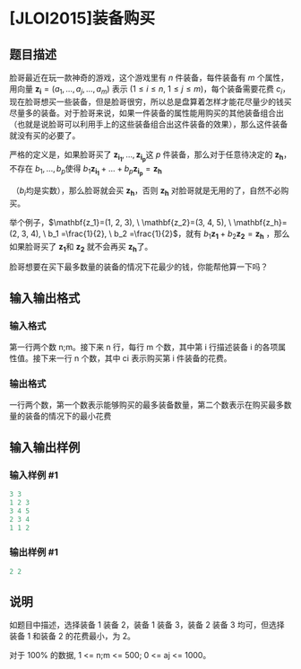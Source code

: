 # [JLOI2015]装备购买

## 题目描述

脸哥最近在玩一款神奇的游戏，这个游戏里有 $n$ 件装备，每件装备有 $m$ 个属性，用向量 $\mathbf{z_i}=(a_1, \ldots ,a_j, \ldots , a_m)$ 表示 ($1 \leq i \leq n, \ 1 \leq j \leq m$)，每个装备需要花费 $c_i$，现在脸哥想买一些装备，但是脸哥很穷，所以总是盘算着怎样才能花尽量少的钱买尽量多的装备。对于脸哥来说，如果一件装备的属性能用购买的其他装备组合出（也就是说脸哥可以利用手上的这些装备组合出这件装备的效果），那么这件装备就没有买的必要了。

严格的定义是，如果脸哥买了 $\mathbf{z_{i_1}}, \ldots , \mathbf{z_{i_p}}$这 $p$ 件装备，那么对于任意待决定的 $\mathbf{z_h}$，不存在 $b_1, \ldots ,b_p$使得 $b_1\mathbf{z_{i_1}} + \ldots + b_p\mathbf{z_{i_p}} = \mathbf{z_h}$

​​ （$b_i$均是实数），那么脸哥就会买 $\mathbf{z_h}$，否则 $\mathbf{z_h}$ 对脸哥就是无用的了，自然不必购买。

举个例子，$\mathbf{z_1}=(1, 2, 3), \ \mathbf{z_2}=(3, 4, 5), \ \mathbf{z_h}=(2, 3, 4), \ b_1 =\frac{1}{2}, \ b_2 =\frac{1}{2}$，就有 $b_1\mathbf{z_1} + b_2\mathbf{z_2} = \mathbf{z_h}$ ，那么如果脸哥买了 $\mathbf{z_1}$和 $\mathbf{z_2}$ 就不会再买 $\mathbf{z_h}$了。

脸哥想要在买下最多数量的装备的情况下花最少的钱，你能帮他算一下吗？

## 输入输出格式

### 输入格式

第一行两个数 n;m。接下来 n 行，每行 m 个数，其中第 i 行描述装备 i 的各项属性值。接下来一行 n 个数，其中 ci 表示购买第 i 件装备的花费。

### 输出格式

一行两个数，第一个数表示能够购买的最多装备数量，第二个数表示在购买最多数量的装备的情况下的最小花费

## 输入输出样例

### 输入样例 #1

```cpp
3 3
1 2 3
3 4 5
2 3 4
1 1 2
```


### 输出样例 #1

```cpp
2 2
```


## 说明

如题目中描述，选择装备 1 装备 2，装备 1 装备 3，装备 2 装备 3 均可，但选择装备 1 和装备 2 的花费最小，为 2。

对于 100% 的数据, 1 <= n;m <= 500; 0 <= aj <= 1000。

